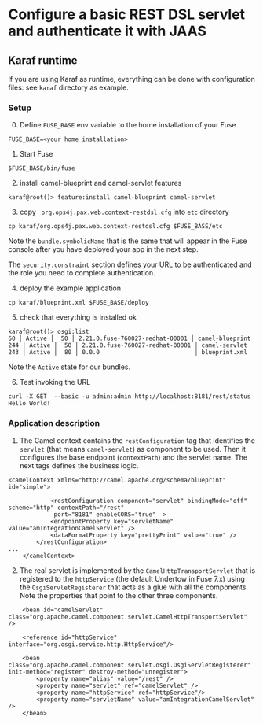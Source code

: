 # Configure a basic REST DSL servlet and authenticate it with JAAS

## Karaf runtime
If you are using Karaf as runtime, everything can be done with configuration files: see `karaf` directory as example.

### Setup
0. Define `FUSE_BASE` env variable to the home installation of your Fuse
```
FUSE_BASE=<your home installation>
```
1. Start Fuse
```
$FUSE_BASE/bin/fuse
```
2. install camel-blueprint and camel-servlet features
```
karaf@root()> feature:install camel-blueprint camel-servlet
```
3. copy ` org.ops4j.pax.web.context-restdsl.cfg` into `etc` directory
```
cp karaf/org.ops4j.pax.web.context-restdsl.cfg $FUSE_BASE/etc
```
Note the `bundle.symbolicName` that is the same that will appear in the Fuse console after you have deployed your app in the next step.

The `security.constraint` section defines your URL to be authenticated and the role you need to complete authentication. 

4. deploy the example application
```
cp karaf/blueprint.xml $FUSE_BASE/deploy
```
5. check that everything is installed ok
```
karaf@root()> osgi:list
60 │ Active │  50 │ 2.21.0.fuse-760027-redhat-00001 │ camel-blueprint
244 │ Active │  50 │ 2.21.0.fuse-760027-redhat-00001 │ camel-servlet
243 │ Active │  80 │ 0.0.0                           │ blueprint.xml
```
Note the `Active` state for our bundles.

6. Test invoking the URL
```
curl -X GET  --basic -u admin:admin http://localhost:8181/rest/status
Hello World!
```

### Application description
1. The Camel context contains the `restConfiguration` tag that identifies the `servlet` (that means `camel-servlet`) as component to be used.
Then it configures the base endpoint (`contextPath`) and the servlet name.
The next tags defines the business logic.
```
<camelContext xmlns="http://camel.apache.org/schema/blueprint" id="simple">

            <restConfiguration component="servlet" bindingMode="off" scheme="http" contextPath="/rest"
             port="8181" enableCORS="true"  >
            <endpointProperty key="servletName" value="amIntegrationCamelServlet" />
            <dataFormatProperty key="prettyPrint" value="true" />
        </restConfiguration>
...
    </camelContext>
```
2. The real servlet is implemented by the `CamelHttpTransportServlet` that is registered to the `httpService` (the default Undertow in Fuse 7.x) using the `OsgiServletRegisterer` that acts as a glue with all the components.
Note the properties that point to the other three components.
```
    <bean id="camelServlet" class="org.apache.camel.component.servlet.CamelHttpTransportServlet" />

    <reference id="httpService" interface="org.osgi.service.http.HttpService"/>

    <bean class="org.apache.camel.component.servlet.osgi.OsgiServletRegisterer" init-method="register" destroy-method="unregister">
        <property name="alias" value="/rest" />
        <property name="servlet" ref="camelServlet" />
        <property name="httpService" ref="httpService"/>
        <property name="servletName" value="amIntegrationCamelServlet" />
    </bean>
```


